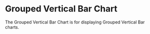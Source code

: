 # Grouped Vertical Bar Chart

The Grouped Vertical Bar Chart is for displaying Grouped Vertical Bar charts.
